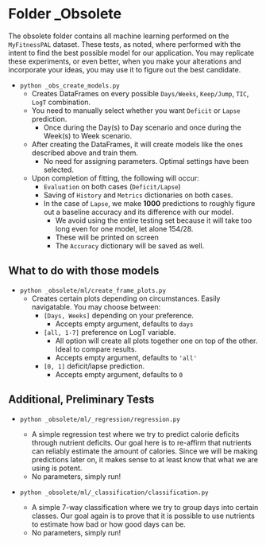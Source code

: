 # **Folder _Obsolete**
The obsolete folder contains all machine learning performed on the `MyFitnessPAL` dataset. These tests, as noted, where performed with the intent to find the best possible model for our application. You may replicate these experiments, or even better, when you make your alterations and incorporate your ideas, you may use it to figure out the best candidate.
* `python _obs_create_models.py`
    * Creates DataFrames on every possible `Days/Weeks`, `Keep/Jump`, `TIC`, `LogT` combination.
    * You need to manually select whether you want `Deficit` or `Lapse` prediction.
        * Once during the Day(s) to Day scenario and once during the Week(s) to Week scenario.
    * After creating the DataFrames, it will create models like the ones described above and train them.
        * No need for assigning parameters. Optimal settings have been selected.
    * Upon completion of fitting, the following will occur:
        * `Evaluation` on both cases (`Deficit/Lapse`)
        * Saving of `History` and `Metrics` dictionaries on both cases.
        * In the case of `Lapse`, we make **1000** predictions to roughly figure out a baseline accuracy and its difference with our model.
            * We avoid using the entire testing set because it will take too long even for one model, let alone 154/28.
            * These will be printed on screen
            * The `Accuracy` dictionary will be saved as well.

## What to do with those models
* `python _obsolete/ml/create_frame_plots.py`
    * Creates certain plots depending on circumstances. Easily navigatable. You may choose between:
        * `[Days, Weeks]` depending on your preference. 
            * Accepts empty argument, defaults to `days`
        * `[all, 1-7]` preference on LogT variable.
            * All option will create all plots together one on top of the other. Ideal to compare results.
            * Accepts empty argument, defaults to `'all'`
        * `[0, 1]` deficit/lapse prediction.
            * Accepts empty argument, defaults to `0`

## **Additional, Preliminary Tests**
* `python _obsolete/ml/_regression/regression.py`
    * A simple regression test where we try to predict calorie deficits through nutrient deficits. Our goal here is to re-affirm that nutrients can reliably estimate the amount of calories. Since we will be making predictions later on, it makes sense to at least know that what we are using is potent. 
    * No parameters, simply run!

* `python _obsolete/ml/_classification/classification.py`
    * A simple 7-way classification where we try to group days into certain classes. Our goal again is to prove that it is possible to use nutrients to estimate how bad or how good days can be.
    * No parameters, simply run!